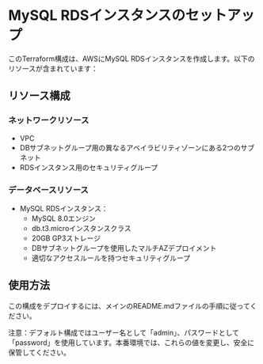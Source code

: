 # MySQL RDSインスタンスのセットアップ

このTerraform構成は、AWSにMySQL RDSインスタンスを作成します。以下のリソースが含まれています：

## リソース構成

### ネットワークリソース
- VPC
- DBサブネットグループ用の異なるアベイラビリティゾーンにある2つのサブネット
- RDSインスタンス用のセキュリティグループ

### データベースリソース
- MySQL RDSインスタンス：
  - MySQL 8.0エンジン
  - db.t3.microインスタンスクラス
  - 20GB GP3ストレージ
  - DBサブネットグループを使用したマルチAZデプロイメント
  - 適切なアクセスルールを持つセキュリティグループ

## 使用方法

この構成をデプロイするには、メインのREADME.mdファイルの手順に従ってください。

注意：デフォルト構成ではユーザー名として「admin」、パスワードとして「password」を使用しています。本番環境では、これらの値を変更し、安全に保管してください。